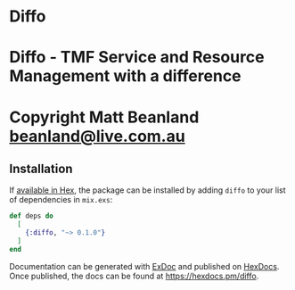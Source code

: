 # Diffo

# Diffo - TMF Service and Resource Management with a difference
# Copyright Matt Beanland beanland@live.com.au

## Installation

If [available in Hex](https://hex.pm/docs/publish), the package can be installed
by adding `diffo` to your list of dependencies in `mix.exs`:

```elixir
def deps do
  [
    {:diffo, "~> 0.1.0"}
  ]
end
```

Documentation can be generated with [ExDoc](https://github.com/elixir-lang/ex_doc)
and published on [HexDocs](https://hexdocs.pm). Once published, the docs can
be found at <https://hexdocs.pm/diffo>.

